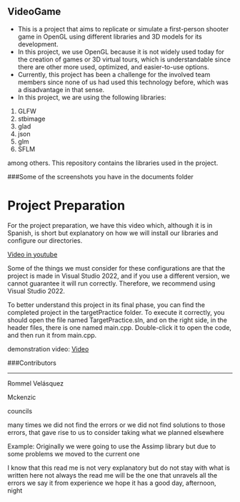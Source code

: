 ## VideoGame

- This is a project that aims to replicate or simulate a first-person shooter game in OpenGL using different libraries and 3D models for its development.
- In this project, we use OpenGL because it is not widely used today for the creation of games or 3D virtual tours, which is understandable since there are other more used, optimized, and easier-to-use options.
- Currently, this project has been a challenge for the involved team members since none of us had used this technology before, which was a disadvantage in that sense.
- In this project, we are using the following libraries: 
1. GLFW
2. stbimage
3. glad
4. json
5. glm
6. SFLM

among others. This repository contains the libraries used in the project.

###Some of the screenshots you have in the documents folder

Project Preparation 
=============
For the project preparation, we have this video which, although it is in Spanish, is short but explanatory on how we will install our libraries and configure our directories.

[Video in youtube ](https://www.youtube.com/watch?v=SAS1iXSkRt4)

Some of the things we must consider for these configurations are that the project is made in Visual Studio 2022, and if you use a different version, we cannot guarantee it will run correctly. Therefore, we recommend using Visual Studio 2022.

To better understand this project in its final phase, you can find the completed project in the targetPractice folder. To execute it correctly, you should open the file named TargetPractice.sln, and on the right side, in the header files, there is one named main.cpp. Double-click it to open the code, and then run it from main.cpp.

demonstration video: [Video](https://www.youtube.com/watch?v=wOaeedA1XrQ)

###Contributors
                
----

Rommel Velásquez

Mckenzic

councils

many times we did not find the errors or we did not find solutions to those errors, that gave rise to us to consider taking what we planned elsewhere

Example: Originally we were going to use the Assimp library but due to some problems we moved to the current one 

I know that this read me is not very explanatory but do not stay with what is written here not always the read me will be the one that unravels all the errors we say it from experience we hope it has a good day, afternoon, night
